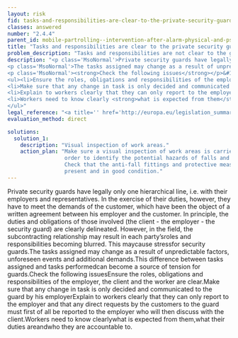 ```yaml
---
layout: risk
fid: tasks-and-responsibilities-are-clear-to-the-private-security-guards
classes: answered
number: "2.4.4"
parent_id: mobile-partrolling--intervention-after-alarm-physical-and-psychosocial-workload
title: "Tasks and responsibilities are clear to the private security guards."
problem_description: "Tasks and responsibilities are not clear to the guards."
description: "<p class='MsoNormal'>Private security guards have legally only one hierarchical line, i.e. with their employers and representatives. In the exercise of their duties, however, they have to meet the demands of the customer, which have been the object of a written agreement between his employer and the customer. In principle, the duties and obligations of those involved (the client - the employer - the security guard) are clearly delineated. However, in the field, the subcontracting relationship may result in each party’s <strong>roles and responsibilities becoming blurred</strong>. This may <strong>cause stress</strong> for security guards. </p>&#13;
<p class='MsoNormal'>The tasks assigned may change as a result of unpredictable factors, unforeseen events and additional demands. <strong>This difference between tasks assigned and tasks performed</strong> can become a source of tension for guards.</p>&#13;
<p class='MsoNormal'><strong>Check the following issues</strong></p>&#13;
<ul><li>Ensure the roles, obligations and responsibilities of the employer, the client and the worker are clear. </li>&#13;
<li>Make sure that any change in task is only decided and communicated to the guard by his employer</li>&#13;
<li>Explain to workers clearly that they can only report to the employer and that any direct requests by the customers to the guard must first of all be reported to the employer who will then discuss with the client.</li>&#13;
<li>Workers need to know clearly <strong>what is expected from them</strong>, <strong>what their duties are</strong> and <strong>who they are accountable to</strong>.</li>&#13;
</ul>"
legal_reference: "<a title='' href='http://europa.eu/legislation_summaries/employment_and_social_policy/health_hygiene_safety_at_work/c11113_en.htm' rel='nofollow' target='_blank'>89/391/CEE Implementing measures to improve the health and safety of workers (framework directive).</a>"
evaluation_method: direct

solutions:
  solution_1:
    description: "Visual inspection of work areas."
    action_plan: "Make sure a visual inspection of work areas is carried out in
                  order to identify the potential hazards of falls and slips.
                  Check that the anti-fall fittings and protective measures are
                  present and in good condition."
---
```

Private security guards have legally only one hierarchical line, i.e. with
their employers and representatives. In the exercise of their duties, however,
they have to meet the demands of the customer, which have been the object of a
written agreement between his employer and the customer. In principle, the
duties and obligations of those involved (the client - the employer - the
security guard) are clearly delineated. However, in the field, the
subcontracting relationship may result in each party’sroles and
responsibilities becoming blurred. This maycause stressfor security guards.The
tasks assigned may change as a result of unpredictable factors, unforeseen
events and additional demands.This difference between tasks assigned and tasks
performedcan become a source of tension for guards.Check the following
issuesEnsure the roles, obligations and responsibilities of the employer, the
client and the worker are clear.Make sure that any change in task is only
decided and communicated to the guard by his employerExplain to workers
clearly that they can only report to the employer and that any direct requests
by the customers to the guard must first of all be reported to the employer
who will then discuss with the client.Workers need to know clearlywhat is
expected from them,what their duties areandwho they are accountable to.


